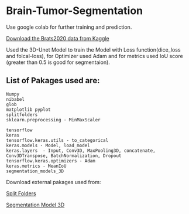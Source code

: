 # Brain-Tumor-Segmentation


Use google colab for further training and prediction. 

[Download the Brats2020 data from Kaggle](https://www.kaggle.com/awsaf49/brats20-dataset-training-validation) 

Used the 3D-Unet Model to train the Model with Loss function(dice_loss and folcal-loss), for Optimizer used Adam and for metrics used IoU score (greater than 0.5 is good for segmentaion).

## List of Pakages used are:
```
Numpy
nibabel
glob
matplotlib pyplot
splitfolders
sklearn.preprocessing - MinMaxScaler

tensorflow
keras
tensorflow.keras.utils - to_categorical
keras.models - Model, load_model
keras.layers  - Input, Conv3D, MaxPooling3D, concatenate, Conv3DTranspose, BatchNormalization, Dropout
tensorflow.keras.optimizers - Adam
keras.metrics - MeanIoU
segmentation_models_3D
```

Download external pakages used from: 

[Split Folders](https://pypi.org/project/split-folders) 

[Segmentation Model 3D](https://pypi.org/project/segmentation-models-3D)
